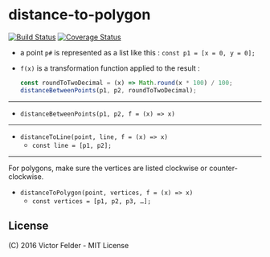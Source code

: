 distance-to-polygon
===================

[![Build Status](https://travis-ci.org/vhf/distance-to-polygon.svg?branch=master)](https://travis-ci.org/vhf/distance-to-polygon) [![Coverage Status](https://coveralls.io/repos/github/vhf/distance-to-polygon/badge.svg?branch=master)](https://coveralls.io/github/vhf/distance-to-polygon?branch=master)

* a point `p#` is represented as a list like this : `const p1 = [x = 0, y = 0];`
* `f(x)` is a transformation function applied to the result :

    ```js
    const roundToTwoDecimal = (x) => Math.round(x * 100) / 100;
    distanceBetweenPoints(p1, p2, roundToTwoDecimal);
    ```

---

* `distanceBetweenPoints(p1, p2, f = (x) => x)`

---

* `distanceToLine(point, line, f = (x) => x)`
    * `const line = [p1, p2];`

---

For polygons, make sure the vertices are listed clockwise or counter-clockwise.

* `distanceToPolygon(point, vertices, f = (x) => x)`
    * `const vertices = [p1, p2, p3, …];`


## License

(C) 2016 Victor Felder - MIT License
